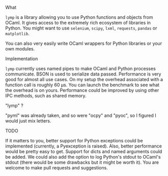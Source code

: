 

What

`lymp` is a library allowing you to use Python functions and objects from OCaml. It gives access to the extremely rich ecosystem of libraries in Python. You might want to use `selenium`, `scipy`, `lxml`, `requests`, `pandas` or `matplotlib`.

You can also very easily write OCaml wrappers for Python libraries or your own modules.

Implementation

`lymp` currently uses named pipes to make OCaml and Python processes communicate. BSON is used to serialize data passed.
Performance is very good for almost all use cases. On my setup the overhead associated with a function call is roughly 60 μs. You can launch the benchmark to see what the overhead is on yours.
Performance could be improved by using other IPC methods, such as shared memory.

"lymp" ?

"pyml" was already taken, and so were "ocpy" and "pyoc", so I figured I would just mix letters.

TODO

If it matters to you, better support for Python exceptions could be implemented (currently, a Pyexception is raised). Also, better performance would be pretty easy to get. Support for dicts and named arguments could be added. We could also add the option to log Python's stdout to OCaml's stdout (there would be some drawbacks but it might be worth it). You are welcome to make pull requests and suggestions.